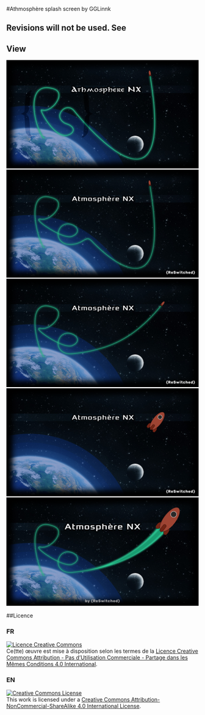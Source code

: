 #Athmosphère splash screen by GGLinnk

## Revisions will not be used. See [](/final/GGLinnk)

## View

![GGLinnk-OldSphère](./rendus/atmos_rev1.png)
![GGLinnk-OldSphère](./rendus/atmos_rev2.1_longway.png)
![GGLinnk-OldSphère](./rendus/atmos_rev2.2_shortway.png)
![GGLinnk-OldSphère](./rendus/atmos_rev3_notrail.png)
![GGLinnk-OldSphère](./rendus/atmos_rev4_bigtrail.png)

##Licence
### FR
<a rel="license" href="http://creativecommons.org/licenses/by-nc-sa/4.0/"><img alt="Licence Creative Commons" style="border-width:0" src="https://i.creativecommons.org/l/by-nc-sa/4.0/88x31.png" /></a><br />Ce(tte) œuvre est mise à disposition selon les termes de la <a rel="license" href="http://creativecommons.org/licenses/by-nc-sa/4.0/">Licence Creative Commons Attribution - Pas d’Utilisation Commerciale - Partage dans les Mêmes Conditions 4.0 International</a>.
### EN
<a rel="license" href="http://creativecommons.org/licenses/by-nc-sa/4.0/"><img alt="Creative Commons License" style="border-width:0" src="https://i.creativecommons.org/l/by-nc-sa/4.0/88x31.png" /></a><br />This work is licensed under a <a rel="license" href="http://creativecommons.org/licenses/by-nc-sa/4.0/">Creative Commons Attribution-NonCommercial-ShareAlike 4.0 International License</a>.